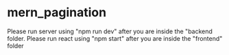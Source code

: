 # mern_pagination

Please run server using "npm run dev" after you are inside the "backend folder.
Please run react using "npm start" after you are inside the "frontend" folder
